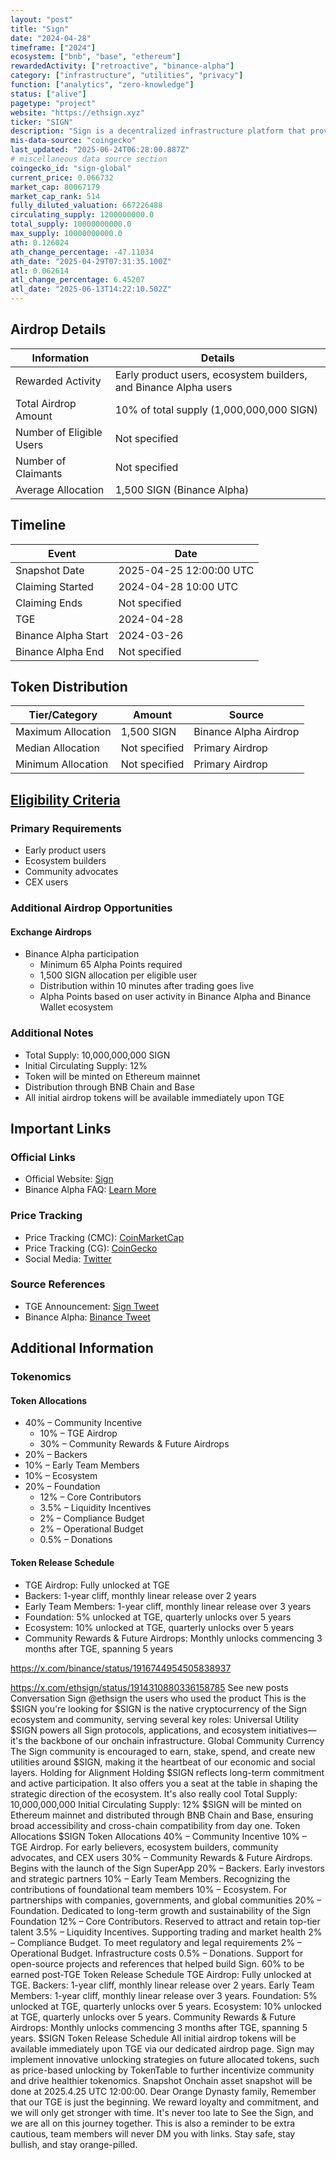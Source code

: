 ```yaml
---
layout: "post"
title: "Sign"
date: "2024-04-28"
timeframe: ["2024"]
ecosystem: ["bnb", "base", "ethereum"]
rewardedActivity: ["retroactive", "binance-alpha"]
category: ["infrastructure", "utilities", "privacy"]
function: ["analytics", "zero-knowledge"]
status: ["alive"]
pagetype: "project"
website: "https://ethsign.xyz"
ticker: "SIGN"
description: "Sign is a decentralized infrastructure platform that provides universal utility for onchain infrastructure, serving as the backbone for protocols, applications, and ecosystem initiatives."
mis-data-source: "coingecko"
last_updated: "2025-06-24T06:28:00.887Z"
# miscellaneous data source section
coingecko_id: "sign-global"
current_price: 0.066732
market_cap: 80067179
market_cap_rank: 514
fully_diluted_valuation: 667226488
circulating_supply: 1200000000.0
total_supply: 10000000000.0
max_supply: 10000000000.0
ath: 0.126024
ath_change_percentage: -47.11034
ath_date: "2025-04-29T07:31:35.100Z"
atl: 0.062614
atl_change_percentage: 6.45207
atl_date: "2025-06-13T14:22:10.502Z"
---
```


## Airdrop Details

| Information              | Details                                                          |
| ------------------------ | ---------------------------------------------------------------- |
| Rewarded Activity        | Early product users, ecosystem builders, and Binance Alpha users |
| Total Airdrop Amount     | 10% of total supply (1,000,000,000 SIGN)                         |
| Number of Eligible Users | Not specified                                                    |
| Number of Claimants      | Not specified                                                    |
| Average Allocation       | 1,500 SIGN (Binance Alpha)                                       |

## Timeline

| Event               | Date                    |
| ------------------- | ----------------------- |
| Snapshot Date       | 2025-04-25 12:00:00 UTC |
| Claiming Started    | 2024-04-28 10:00 UTC    |
| Claiming Ends       | Not specified           |
| TGE                 | 2024-04-28              |
| Binance Alpha Start | 2024-03-26              |
| Binance Alpha End   | Not specified           |

## Token Distribution

| Tier/Category      | Amount        | Source                |
| ------------------ | ------------- | --------------------- |
| Maximum Allocation | 1,500 SIGN    | Binance Alpha Airdrop |
| Median Allocation  | Not specified | Primary Airdrop       |
| Minimum Allocation | Not specified | Primary Airdrop       |

## [Eligibility Criteria](https://x.com/ethsign/status/1914310880336158785)

### Primary Requirements

- Early product users
- Ecosystem builders
- Community advocates
- CEX users

### Additional Airdrop Opportunities

#### Exchange Airdrops

- Binance Alpha participation
  - Minimum 65 Alpha Points required
  - 1,500 SIGN allocation per eligible user
  - Distribution within 10 minutes after trading goes live
  - Alpha Points based on user activity in Binance Alpha and Binance Wallet ecosystem

### Additional Notes

- Total Supply: 10,000,000,000 SIGN
- Initial Circulating Supply: 12%
- Token will be minted on Ethereum mainnet
- Distribution through BNB Chain and Base
- All initial airdrop tokens will be available immediately upon TGE

## Important Links

### Official Links

- Official Website: [Sign](https://ethsign.xyz)
- Binance Alpha FAQ: [Learn More](https://binance.com/en/support/faq/detail/12e7f2e555704f9c8e852d1c1afb032a)

### Price Tracking

- Price Tracking (CMC): [CoinMarketCap](https://coinmarketcap.com/currencies/sign/)
- Price Tracking (CG): [CoinGecko](https://www.coingecko.com/en/coins/sign)
- Social Media: [Twitter](https://x.com/ethsign)

### Source References

- TGE Announcement: [Sign Tweet](https://x.com/ethsign/status/1914310880336158785)
- Binance Alpha: [Binance Tweet](https://x.com/binance/status/1916744954505838937)

## Additional Information

### Tokenomics

#### Token Allocations

- 40% – Community Incentive
  - 10% – TGE Airdrop
  - 30% – Community Rewards & Future Airdrops
- 20% – Backers
- 10% – Early Team Members
- 10% – Ecosystem
- 20% – Foundation
  - 12% – Core Contributors
  - 3.5% – Liquidity Incentives
  - 2% – Compliance Budget
  - 2% – Operational Budget
  - 0.5% – Donations

#### Token Release Schedule

- TGE Airdrop: Fully unlocked at TGE
- Backers: 1-year cliff, monthly linear release over 2 years
- Early Team Members: 1-year cliff, monthly linear release over 3 years
- Foundation: 5% unlocked at TGE, quarterly unlocks over 5 years
- Ecosystem: 10% unlocked at TGE, quarterly unlocks over 5 years
- Community Rewards & Future Airdrops: Monthly unlocks commencing 3 months after TGE, spanning 5 years

https://x.com/binance/status/1916744954505838937

https://x.com/ethsign/status/1914310880336158785
See new posts
Conversation
Sign
@ethsign
the users who used the product
This is the $SIGN you're looking for
$SIGN is the native cryptocurrency of the Sign ecosystem and community, serving several key roles:
Universal Utility
$SIGN powers all Sign protocols, applications, and ecosystem initiatives—it's the backbone of our onchain infrastructure.
Global Community Currency
The Sign community is encouraged to earn, stake, spend, and create new utilities around $SIGN, making it the heartbeat of our economic and social layers.
Holding for Alignment
Holding $SIGN reflects long-term commitment and active participation. It also offers you a seat at the table in shaping the strategic direction of the ecosystem.
It's also really cool
Total Supply: 10,000,000,000
Initial Circulating Supply: 12%
$SIGN will be minted on Ethereum mainnet and distributed through BNB Chain and Base, ensuring broad accessibility and cross-chain compatibility from day one.
Token Allocations
$SIGN Token Allocations
40% – Community Incentive
10% – TGE Airdrop. For early believers, ecosystem builders, community advocates, and CEX users
30% – Community Rewards & Future Airdrops. Begins with the launch of the Sign SuperApp
20% – Backers. Early investors and strategic partners
10% – Early Team Members. Recognizing the contributions of foundational team members
10% – Ecosystem. For partnerships with companies, governments, and global communities
20% – Foundation. Dedicated to long-term growth and sustainability of the Sign Foundation
12% – Core Contributors. Reserved to attract and retain top-tier talent
3.5% – Liquidity Incentives. Supporting trading and market health
2% – Compliance Budget. To meet regulatory and legal requirements
2% – Operational Budget. Infrastructure costs
0.5% – Donations. Support for open-source projects and references that helped build Sign.
60% to be earned post-TGE
Token Release Schedule
TGE Airdrop: Fully unlocked at TGE.
Backers: 1-year cliff, monthly linear release over 2 years.
Early Team Members: 1-year cliff, monthly linear release over 3 years.
Foundation: 5% unlocked at TGE, quarterly unlocks over 5 years.
Ecosystem: 10% unlocked at TGE, quarterly unlocks over 5 years.
Community Rewards & Future Airdrops: Monthly unlocks commencing 3 months after TGE, spanning 5 years.
$SIGN Token Release Schedule
All initial airdrop tokens will be available immediately upon TGE via our dedicated airdrop page.
Sign may implement innovative unlocking strategies on future allocated tokens, such as price-based unlocking by TokenTable to further incentivize community and drive healthier tokenomics.
Snapshot
Onchain asset snapshot will be done at 2025.4.25 UTC 12:00:00.
Dear Orange Dynasty family,
Remember that our TGE is just the beginning. We reward loyalty and commitment, and we will only get stronger with time. It's never too late to See the Sign, and we are all on this journey together. This is also a reminder to be extra cautious, team members will never DM you with links. Stay safe, stay bullish, and stay orange-pilled.